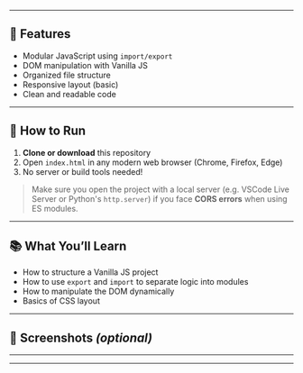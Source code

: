 
---

## 🚀 Features

- Modular JavaScript using `import/export`
- DOM manipulation with Vanilla JS
- Organized file structure
- Responsive layout (basic)
- Clean and readable code

---

## 🔧 How to Run

1. **Clone or download** this repository
2. Open `index.html` in any modern web browser (Chrome, Firefox, Edge)
3. No server or build tools needed!

> Make sure you open the project with a local server (e.g. VSCode Live Server or Python's `http.server`) if you face **CORS errors** when using ES modules.

---

## 📚 What You’ll Learn

- How to structure a Vanilla JS project
- How to use `export` and `import` to separate logic into modules
- How to manipulate the DOM dynamically
- Basics of CSS layout

---

## 📸 Screenshots *(optional)*

---


---


